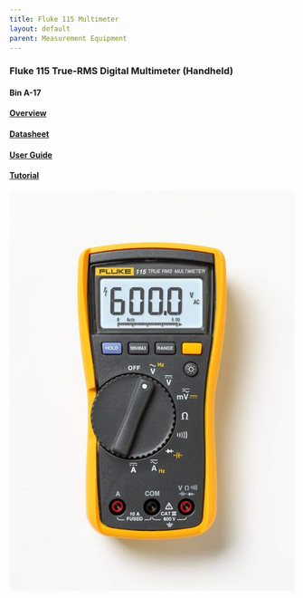 ```yaml
---
title: Fluke 115 Multimeter
layout: default
parent: Measurement Equipment
---
```


### Fluke 115 True-RMS Digital Multimeter (Handheld)
#### Bin A-17
#### [Overview](https://www.fluke.com/en-us/product/electrical-testing/digital-multimeters/fluke-115#)
#### [Datasheet](https://dam-assets.fluke.com/s3fs-public/flk-2793260b-en-117-extended-specs-ds-w.pdf?iK8zKhZCoPI2YuKIQ1lk.0RIAeEbd76T)
#### [User Guide](https://dam-assets.fluke.com/s3fs-public/110__117umeng0000_0.pdf?kuO8Q80mS6nSqKkZOd2JFMEnAStiGspq)
#### [Tutorial](https://www.youtube.com/watch?v=o9QPx5EUWCc)


![Oscilloscope Image](../images/multimeter.jpg)
